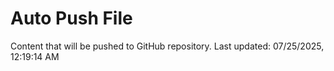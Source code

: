 # Auto Push File

Content that will be pushed to GitHub repository.
Last updated: 07/25/2025, 12:19:14 AM